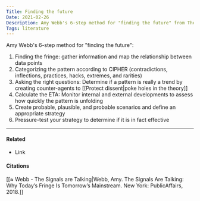 ```yaml
---
Title: Finding the future
Date: 2021-02-26
Description: Amy Webb's 6-step method for "finding the future" from The Signals Are Talking
Tags: literature
---
```


Amy Webb's 6-step method for "finding the future": 

1. Finding the fringe: gather information and map the relationship between data points
2. Categorizing the pattern according to CIPHER (contradictions, inflections, practices, hacks, extremes, and rarities) 
3. Asking the right questions: Determine if a pattern is really a trend by creating counter-agents to [[Protect dissent|poke holes in the theory]]
4. Calculate the ETA: Monitor internal and external developments to assess how quickly the pattern is unfolding
5. Create probable, plausible, and probable scenarios and define an appropriate strategy
6. Pressure-test your strategy to determine if it is in fact effective

---
#### Related
- Link

#### Citations
[[≈ Webb - The Signals are Talking|Webb, Amy. The Signals Are Talking: Why Today’s Fringe Is Tomorrow’s Mainstream. New York: PublicAffairs, 2018.]]
